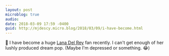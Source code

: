 ```yaml
---
layout: post
microblog: true
audio: 
date: 2018-03-09 17:59 -0400
guid: http://mjdescy.micro.blog/2018/03/09/i-have-become.html
---
```


🎵 I have become a huge [Lana Del Rey](https://itunes.apple.com/us/album/lust-for-life/1256684768) fan recently. I can't get enough of her lushly produced dream pop. (Maybe I'm depressed or something. 😂)
